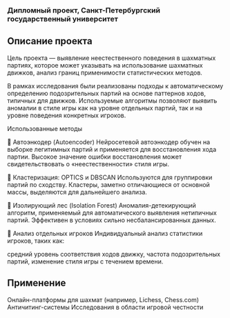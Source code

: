 ### Дипломный проект, Санкт-Петербургский государственный университет

## Описание проекта

Цель проекта — выявление неестественного поведения в шахматных партиях, которое может указывать на использование шахматных движков, анализ границ применимости статистических методов.

В рамках исследования были реализованы подходы к автоматическому определению подозрительных партий на основе паттернов ходов, типичных для движков. Используемые алгоритмы позволяют выявить аномалии в стиле игры как на уровне отдельных партий, так и на уровне поведения конкретных игроков.

Использованные методы

🔹 Автоэнкодер (Autoencoder)
Нейросетевой автоэнкодер обучен на выборке легитимных партий и применяется для восстановления хода партии. Высокое значение ошибки восстановления может свидетельствовать о «неестественности» стиля игры.

🔹 Кластеризация: OPTICS и DBSCAN
Используются для группировки партий по сходству. Кластеры, заметно отличающиеся от основной массы, выделяются для дальнейшего анализа.

🔹 Изолирующий лес (Isolation Forest)
Аномалия-детекирующий алгоритм, применяемый для автоматического выявления нетипичных партий. Эффективен в условиях сильно несбалансированных данных.

🔹 Анализ отдельных игроков
Индивидуальный анализ статистики игроков, таких как:

средний уровень соответствия ходов движку,
частота подозрительных партий,
изменение стиля игры с течением времени.

## Применение

Онлайн-платформы для шахмат (например, Lichess, Chess.com)
Античитинг-системы
Исследования в области игровой честности

